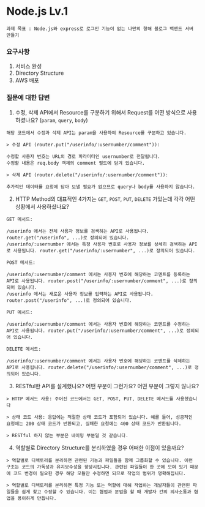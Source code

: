 # Node.js Lv.1

```
과제 목표 : Node.js와 express로 로그인 기능이 없는 나만의 항해 블로그 백엔드 서버 만들기
```

### 요구사항
1. 서비스 완성
2. Directory Structure 
3. AWS 배포

### 질문에 대한 답변

1. 수정, 삭제 API에서 Resource를 구분하기 위해서 Request를 어떤 방식으로 사용하셨나요? (`param`, `query`, `body`)
```
해당 코드에서 수정과 삭제 API는 param을 사용하여 Resource를 구분하고 있습니다.

> 수정 API (router.put("/userinfo/:usernumber/comment")):

수정할 사용자 번호는 URL의 경로 파라미터인 usernumber로 전달됩니다.
수정할 내용은 req.body 객체의 comment 필드에 담겨 있습니다.

> 삭제 API (router.delete("/userinfo/:usernumber/comment")):

추가적인 데이터를 요청에 담아 보낼 필요가 없으므로 query나 body를 사용하지 않습니다.
```

2. HTTP Method의 대표적인 4가지는 `GET`, `POST`, `PUT`, `DELETE` 가있는데 각각 어떤 상황에서 사용하셨나요?
```
GET 메서드:

/userinfo 에서는 전체 사용자 정보를 검색하는 API로 사용됩니다. router.get("/userinfo", ...)로 정의되어 있습니다.
/userinfo/:usernumber 에서는 특정 사용자 번호로 사용자 정보를 상세히 검색하는 API로 사용됩니다. router.get("/userinfo/:usernumber", ...)로 정의되어 있습니다.

POST 메서드:

/userinfo/:usernumber/comment 에서는 사용자 번호에 해당하는 코멘트를 등록하는 API로 사용됩니다. router.post("/userinfo/:usernumber/comment", ...)로 정의되어 있습니다.
/userinfo 에서는 새로운 사용자 정보를 입력하는 API로 사용됩니다. router.post("/userinfo", ...)로 정의되어 있습니다.

PUT 메서드:

/userinfo/:usernumber/comment 에서는 사용자 번호에 해당하는 코멘트를 수정하는 API로 사용됩니다. router.put("/userinfo/:usernumber/comment", ...)로 정의되어 있습니다.

DELETE 메서드:

/userinfo/:usernumber/comment 에서는 사용자 번호에 해당하는 코멘트를 삭제하는 API로 사용됩니다. router.delete("/userinfo/:usernumber/comment", ...)로 정의되어 있습니다.
```

3. RESTful한 API를 설계했나요? 어떤 부분이 그런가요? 어떤 부분이 그렇지 않나요?
```
> HTTP 메서드 사용: 주어진 코드에서는 GET, POST, PUT, DELETE 메서드를 사용했습니다

> 상태 코드 사용: 응답에는 적절한 상태 코드가 포함되어 있습니다. 예를 들어, 성공적인 요청에는 200 상태 코드가 반환되고, 실패한 요청에는 400 상태 코드가 반환됩니다.

> RESTful 하지 않는 부분은 네이밍 부분일 것 같습니다.
```

4. 역할별로 Directory Structure를 분리하였을 경우 어떠한 이점이 있을까요?
```
> 역할별로 디렉토리를 분리하면 관련된 기능과 파일들을 함께 그룹화할 수 있습니다. 이런 구조는 코드의 가독성과 유지보수성을 향상시킵니다. 관련된 파일들이 한 곳에 모여 있기 때문에 코드 변경이 필요한 경우 해당 모듈만 수정하면 되므로 작업의 범위가 명확해집니다.

> 역할별로 디렉토리를 분리하면 특정 기능 또는 역할에 대해 작업하는 개발자들이 관련된 파일들을 쉽게 찾고 수정할 수 있습니다. 이는 협업과 분업을 할 때 개발자 간의 의사소통과 협업을 용이하게 만듭니다.
```